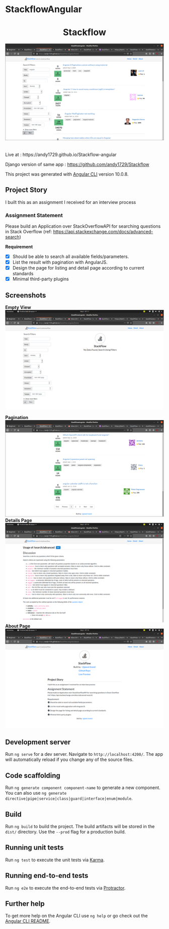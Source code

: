 # StackflowAngular
<div align="center">
  <h1>Stackflow </h1>
  <img src="screenshots/stackflow-angular_2.png">
</div>

<br >
<br >
Live at : https://andy1729.github.io/Stackflow-angular

Django version of same app : https://github.com/andy1729/Stackflow

This project was generated with [Angular CLI](https://github.com/angular/angular-cli) version 10.0.8.

## Project Story

I built this as an assignment I received for an interview process

### Assignment Statement
Please build an Application over StackOverflowAPI for searching questions in Stack Overflow (ref: https://api.stackexchange.com/docs/advanced-search)

**Requirement**
- [x] Should be able to search all available fields/parameters. 
- [x] List the result with pagination with AngularJS.
- [x] Design the page for listing and detail page according to current standards
- [x] Minimal third-party plugins

## Screenshots

**Empty View**
![empty view](screenshots/stackflow-angular_1.png)

**Pagination**
![Pagination](screenshots/stackflow-angular_3.png)
**Details Page**
![Pagination](screenshots/stackflow-angular_4.png)
**About Page**
![Pagination](screenshots/stackflow-angular_5.png)
   
## Development server

Run `ng serve` for a dev server. Navigate to `http://localhost:4200/`. The app will automatically reload if you change any of the source files.

## Code scaffolding

Run `ng generate component component-name` to generate a new component. You can also use `ng generate directive|pipe|service|class|guard|interface|enum|module`.

## Build

Run `ng build` to build the project. The build artifacts will be stored in the `dist/` directory. Use the `--prod` flag for a production build.

## Running unit tests

Run `ng test` to execute the unit tests via [Karma](https://karma-runner.github.io).

## Running end-to-end tests

Run `ng e2e` to execute the end-to-end tests via [Protractor](http://www.protractortest.org/).

## Further help

To get more help on the Angular CLI use `ng help` or go check out the [Angular CLI README](https://github.com/angular/angular-cli/blob/master/README.md).

